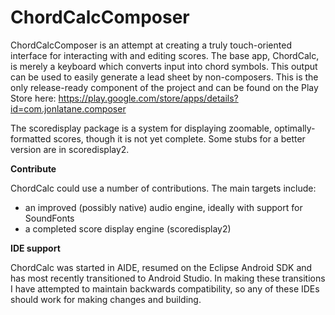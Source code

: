 ChordCalcComposer
=================

ChordCalcComposer is an attempt at creating a truly touch-oriented interface for interacting with and editing scores.
The base app, ChordCalc, is merely a keyboard which converts input into chord symbols.  This output can be used to
easily generate a lead sheet by non-composers.  This is the only release-ready component of the project and can be found
on the Play Store here: https://play.google.com/store/apps/details?id=com.jonlatane.composer

The scoredisplay package is a system for displaying zoomable, 
optimally-formatted scores, though it is not yet complete.  Some stubs for a better version are in scoredisplay2.

**Contribute**

ChordCalc could use a number of contributions.  The main targets include:

* an improved (possibly native) audio engine, ideally with support for SoundFonts
* a completed score display engine (scoredisplay2)

**IDE support**

ChordCalc was started in AIDE, resumed on the Eclipse Android SDK and has most recently transitioned to Android Studio.
In making these transitions I have attempted to maintain backwards compatibility, so any of these IDEs should work for
making changes and building.
